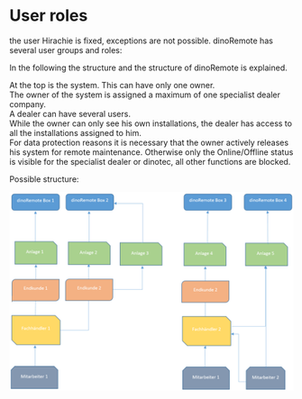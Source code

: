 # User roles

the user Hirachie is fixed, exceptions are not possible.
dinoRemote has several user groups and roles:


In the following the structure and the structure of dinoRemote is explained.

At the top is the system. This can have only one owner.  
The owner of the system is assigned a maximum of one specialist dealer company.   
A dealer can have several users.  
While the owner can only see his own installations, the dealer has access to all the installations assigned to him.  
For data protection reasons it is necessary that the owner actively releases his system for remote maintenance. Otherwise only the Online/Offline status is visible for the specialist dealer or dinotec, all other functions are blocked.  

Possible structure:

![image alt text](../assets/role.png)